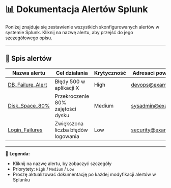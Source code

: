 # 📊 Dokumentacja Alertów Splunk

Poniżej znajduje się zestawienie wszystkich skonfigurowanych alertów w systemie Splunk. Kliknij na nazwę alertu, aby przejść do jego szczegółowego opisu.

---

## 🧾 Spis alertów

| Nazwa alertu                         | Cel działania                      | Krytyczność | Adresaci powiadomień | Harmonogram |
| ------------------------------------ | ---------------------------------- | ----------- | -------------------- | ----------- |
| [DB_Failure_Alert](DB_Failure_Alert) | Błędy 500 w aplikacji X            | High        | devops@example.com   | Co 5 minut  |
| [Disk_Space_80%](Disk_Space_80%)     | Przekroczenie 80% zajętości dysku  | Medium      | sysadmin@example.com | Co godzinę  |
| [Login_Failures](Login_Failures)     | Zwiększona liczba błędów logowania | Low         | security@example.com | Codziennie  |

---

📌 **Legenda:**

- Kliknij na nazwę alertu, by zobaczyć szczegóły
- Priorytety: `High` / `Medium` / `Low`
- Proszę aktualizować dokumentację po każdej modyfikacji alertów w Splunku
